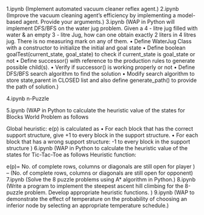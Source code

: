 
1.ipynb	(Implement automated vacuum cleaner reflex agent.)
2.ipynb	(Improve the vacuum cleaning agent’s efficiency by implementing a model-based agent. Provide your arguments.)
3.ipynb	(WAP in Python will implement DFS/BFS on the water jug problem.
Given a 4 - litre jug filled with water & an empty 3 - litre Jug, how can one obtain exactly 2 liters in 4 litres jug. There is no measuring mark on any of them.
•	Define WaterJug Class with a constructor to initialize the initial and goal state
•	Define boolean goalTest(current_state, goal_state) to check if current_state is goal_state or not
•	Define successor() with reference to the production rules to generate possible child(s).
•	Verify if successor() is working properly or not
•	Define DFS/BFS search algorithm to find the solution
•	Modify search algorithm to store state,parent in CLOSED list and also define generate_path() to provide the path of solution.)

   
4.ipynb	n-Puzzle





5.ipynb	(WAP in Python to calculate the heuristic value of the states for Blocks World Problem as follows
  
Global heuristic: e(p) is calculated as
•	For each block that has the correct support structure, give +1 to every block in the support structure. 
•	For each block that has a wrong support structure: -1 to every block in the support structure
 )
6.ipynb	(WAP in Python to calculate the heuristic value of the states for Tic-Tac-Toe as follows
Heuristic function:


e(p)= No. of complete rows, columns or diagonals are still open for player ) – (No. of complete rows, columns or diagonals are still open for  opponent)
7.ipynb	(Solve the 8 puzzle problems using A* algorithm in Python.)
8.ipynb	(Write a program to implement the steepest ascent hill climbing for the 8-puzzle problem. Develop appropriate heuristic functions. )
9.ipynb	(WAP to demonstrate the effect of temperature on the probability of choosing an inferior node by selecting an appropriate temperature schedule.)

